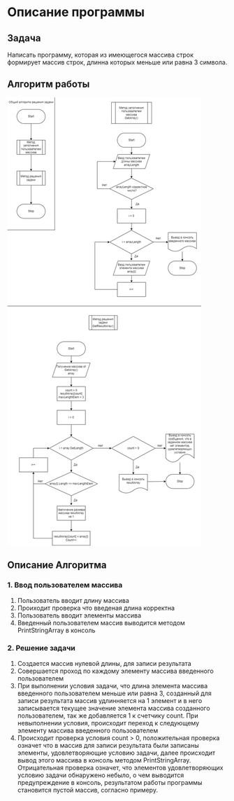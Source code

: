 # Описание программы 

## Задача
Написать программу, которая из имеющегося массива строк формирует массив строк, длинна которых меньше или равна 3 символа.

## Алгоритм работы 
![Алгоритм](/Algorithm.drawio.png)

## Описание Алгоритма
### 1. Ввод пользователем массива
1. Пользователь вводит длину массива
2. Проиходит проверка что введеная длина корректна
3. Пользователь вводит элементы массива
4. Введенный пользователем массив выводится методом PrintStringArray в консоль
### 2. Решение задачи
1. Создается массив нулевой длины, для записи результата
2. Совершается проход по каждому элементу массива введенного пользователем
3. При выполнении условия задачи, что длина элемента массива введенного пользователем  меньше или равна 3, созданный для записи результата массив удлинняется на 1 элемент и в него записывается текущее значение элемента массива созданного пользователем, так же добавляется 1 к счетчику count. При невыполнении условия, происходит переход к следующему элементу массива введенного пользователем
4. Происходит проверка условия count > 0, положительная проверка означет что в массив для записи результата были записаны элементы, удовлетворяющие условию задачи, далее происходит вывод этого массива в консоль методом PrintStringArray. Отрицательная проверка означет, что элементов удовлетворяющих условию задачи обнаружено небыло, о чем выводится предупреждение в консоль, результатом работы программы становится пустой массив, согласно примеру.